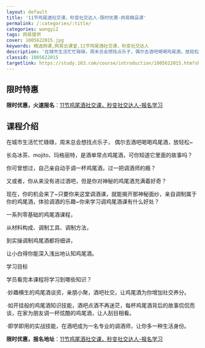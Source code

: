 ```yaml
---
layout: default
title: '11节鸡尾酒社交课，秒变社交达人-限时优惠-网易精品课'
permalink: /:categories/:title/
categories: wangyi2
tags: 网易提供
cover: 1005622015.jpg
keywords: 精选网课,网易云课堂,11节鸡尾酒社交课，秒变社交达人
description: '在城市生活忙忙碌碌，周末总会想找点乐子，偶尔去酒吧喝喝鸡尾酒，放轻松~长岛冰茶、mojito、玛格丽特，是酒单常点鸡尾酒'
classid: 1005622015
targetlink: https://study.163.com/course/introduction/1005622015.htm?share=1&shareId=1025206652&utm_campaign=share&utm_medium=iphoneShare&utm_source=&utm_u=1025206652
---
```


## 限时特惠

**限时优惠，火速报名**：[11节鸡尾酒社交课，秒变社交达人-报名学习](https://study.163.com/course/introduction/1005622015.htm?share=1&shareId=1025206652&utm_campaign=share&utm_medium=iphoneShare&utm_source=&utm_u=1025206652)

## 课程介绍

在城市生活忙忙碌碌，周末总会想找点乐子， 偶尔去酒吧喝喝鸡尾酒，放轻松~ 

长岛冰茶、mojito、玛格丽特，是酒单常点鸡尾酒，可你知道它里面的故事吗？ 

你可曾想过，自己亲自动手调一杯鸡尾酒，过一把调酒师的瘾？

又或者，你从来没有进过酒吧，但是你对神秘的鸡尾酒充满着好奇？

现在，你的机会来了~只要你来这堂调酒课，就能揭开那神秘面纱，亲自调制属于你的鸡尾酒，体验调酒的乐趣~你来学习调鸡尾酒课有什么好处？

一系列零基础的鸡尾酒课程，

从材料构成、调制工具、调制方法，

到实操调制鸡尾酒都将细讲，

让小白得你能深入浅出地认知鸡尾酒。



学习目标

学员看完本课程将学习到哪些知识？

·妙趣横生的鸡尾酒谈资，亲朋小聚，酒吧社交，让鸡尾酒为你增加社交养分。

·如开挂般的鸡尾酒知识技能，酒吧点酒不再迷茫，每杯鸡尾酒背后的故事侃侃而谈，在家为朋友调一杯炫酷的鸡尾酒，让人刮目相看。

·即学即用的实战技能，在酒吧成为一名专业的调酒师，让你多一种生活身份。

**限时优惠，报名地址**：[11节鸡尾酒社交课，秒变社交达人-报名学习](https://study.163.com/course/introduction/1005622015.htm?share=1&shareId=1025206652&utm_campaign=share&utm_medium=iphoneShare&utm_source=&utm_u=1025206652)

